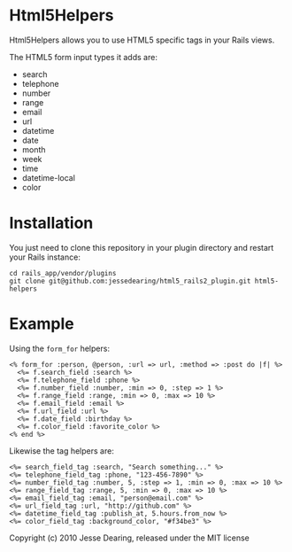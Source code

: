 Html5Helpers
============

Html5Helpers allows you to use HTML5 specific tags in your Rails views.

The HTML5 form input types it adds are:

* search
* telephone
* number
* range
* email
* url
* datetime
* date
* month
* week
* time
* datetime-local
* color

Installation
============
You just need to clone this repository in your plugin directory and restart your Rails instance:

    cd rails_app/vendor/plugins
    git clone git@github.com:jessedearing/html5_rails2_plugin.git html5-helpers

Example
=======

Using the `form_for` helpers:

    <% form_for :person, @person, :url => url, :method => :post do |f| %>
      <%= f.search_field :search %>
      <%= f.telephone_field :phone %>
      <%= f.number_field :number, :min => 0, :step => 1 %>
      <%= f.range_field :range, :min => 0, :max => 10 %>
      <%= f.email_field :email %>
      <%= f.url_field :url %>
      <%= f.date_field :birthday %>
      <%= f.color_field :favorite_color %>
    <% end %>

Likewise the tag helpers are:

    <%= search_field_tag :search, "Search something..." %>
    <%= telephone_field_tag :phone, "123-456-7890" %>
    <%= number_field_tag :number, 5, :step => 1, :min => 0, :max => 10 %>
    <%= range_field_tag :range, 5, :min => 0, :max => 10 %>
    <%= email_field_tag :email, "person@email.com" %>
    <%= url_field_tag :url, "http://github.com" %>
    <%= datetime_field_tag :publish_at, 5.hours.from_now %>
    <%= color_field_tag :background_color, "#f34be3" %>

Copyright (c) 2010 Jesse Dearing, released under the MIT license
